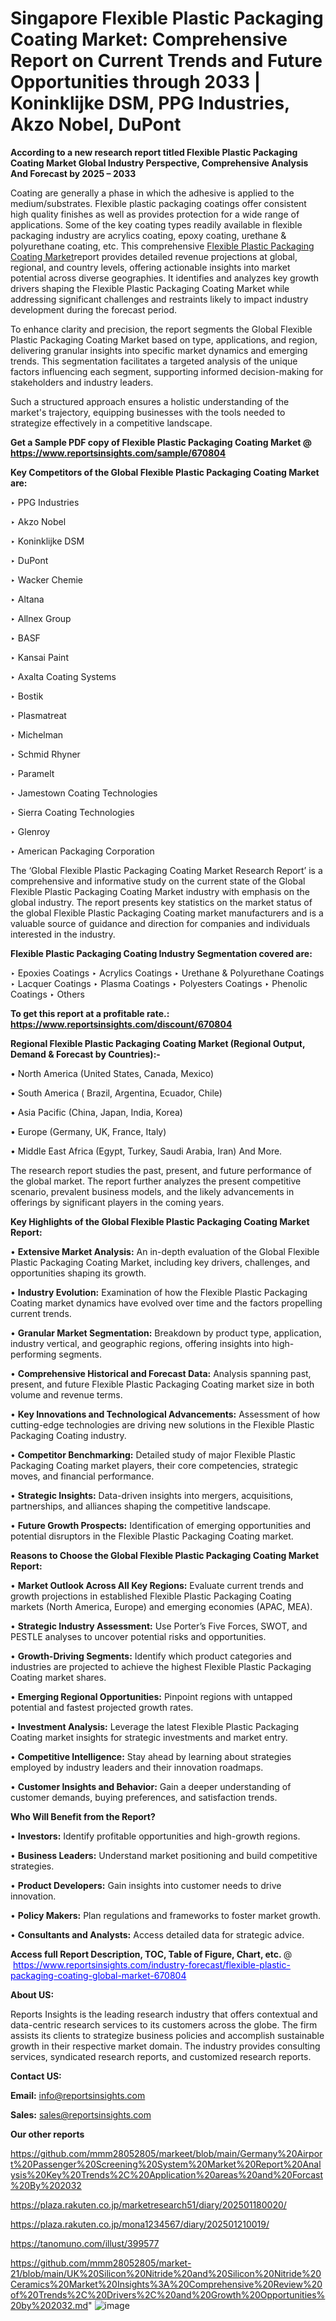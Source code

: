 # Singapore Flexible Plastic Packaging Coating Market: Comprehensive Report on Current Trends and Future Opportunities through 2033 | Koninklijke DSM, PPG Industries, Akzo Nobel, DuPont

<strong>According to a new research report titled Flexible Plastic Packaging Coating Market Global Industry Perspective, Comprehensive Analysis And Forecast by 2025 – 2033</strong>

Coating are generally a phase in which the adhesive is applied to the medium/substrates. Flexible plastic packaging coatings offer consistent high quality finishes as well as provides protection for a wide range of applications. Some of the key coating types readily available in flexible packaging industry are acrylics coating, epoxy coating, urethane & polyurethane coating, etc. This comprehensive <a href=https://www.reportsinsights.com/sample/670804>Flexible Plastic Packaging Coating Market</a>report provides detailed revenue projections at global, regional, and country levels, offering actionable insights into market potential across diverse geographies. It identifies and analyzes key growth drivers shaping the Flexible Plastic Packaging Coating Market while addressing significant challenges and restraints likely to impact industry development during the forecast period.

To enhance clarity and precision, the report segments the Global Flexible Plastic Packaging Coating Market based on type, applications, and region, delivering granular insights into specific market dynamics and emerging trends. This segmentation facilitates a targeted analysis of the unique factors influencing each segment, supporting informed decision-making for stakeholders and industry leaders.

Such a structured approach ensures a holistic understanding of the market's trajectory, equipping businesses with the tools needed to strategize effectively in a competitive landscape.

<strong>Get a Sample PDF copy of Flexible Plastic Packaging Coating Market </strong><strong>@<a href=https://www.reportsinsights.com/sample/670804 style=color:#0000ff;> https://www.reportsinsights.com/sample/670804</a></strong></font>

<strong>Key Competitors of the Global Flexible Plastic Packaging Coating Market are:</strong>

‣ PPG Industries

‣ Akzo Nobel

‣ Koninklijke DSM

‣ DuPont

‣ Wacker Chemie

‣ Altana

‣ Allnex Group

‣ BASF

‣ Kansai Paint

‣ Axalta Coating Systems

‣ Bostik

‣ Plasmatreat

‣ Michelman

‣ Schmid Rhyner

‣ Paramelt

‣ Jamestown Coating Technologies

‣ Sierra Coating Technologies

‣ Glenroy

‣ American Packaging Corporation

The ‘Global Flexible Plastic Packaging Coating Market Research Report’ is a comprehensive and informative study on the current state of the Global Flexible Plastic Packaging Coating Market industry with emphasis on the global industry. The report presents key statistics on the market status of the global Flexible Plastic Packaging Coating market manufacturers and is a valuable source of guidance and direction for companies and individuals interested in the industry.

<strong>Flexible Plastic Packaging Coating Industry Segmentation covered are:</strong>

‣ Epoxies Coatings
‣ Acrylics Coatings
‣ Urethane & Polyurethane Coatings
‣ Lacquer Coatings
‣ Plasma Coatings
‣ Polyesters Coatings
‣ Phenolic Coatings
‣ Others

<strong>To get this report at a profitable rate.: <a href=https://www.reportsinsights.com/discount/670804 style=color:#0000ff;>https://www.reportsinsights.com/discount/670804</a></strong></font>

<strong>Regional Flexible Plastic Packaging Coating Market (Regional Output, Demand &amp; Forecast by Countries):-</strong>

• North America (United States, Canada, Mexico)

• South America ( Brazil, Argentina, Ecuador, Chile)

• Asia Pacific (China, Japan, India, Korea)

• Europe (Germany, UK, France, Italy)

• Middle East Africa (Egypt, Turkey, Saudi Arabia, Iran) And More.

The research report studies the past, present, and future performance of the global market. The report further analyzes the present competitive scenario, prevalent business models, and the likely advancements in offerings by significant players in the coming years.

<strong>Key Highlights of the Global Flexible Plastic Packaging Coating Market Report:</strong>

• <strong>Extensive Market Analysis:</strong> An in-depth evaluation of the Global Flexible Plastic Packaging Coating Market, including key drivers, challenges, and opportunities shaping its growth.

• <strong>Industry Evolution:</strong> Examination of how the Flexible Plastic Packaging Coating market dynamics have evolved over time and the factors propelling current trends.

• <strong>Granular Market Segmentation:</strong> Breakdown by product type, application, industry vertical, and geographic regions, offering insights into high-performing segments.

• <strong>Comprehensive Historical and Forecast Data:</strong> Analysis spanning past, present, and future Flexible Plastic Packaging Coating market size in both volume and revenue terms.

• <strong>Key Innovations and Technological Advancements:</strong> Assessment of how cutting-edge technologies are driving new solutions in the Flexible Plastic Packaging Coating industry.

• <strong>Competitor Benchmarking:</strong> Detailed study of major Flexible Plastic Packaging Coating market players, their core competencies, strategic moves, and financial performance.

• <strong>Strategic Insights:</strong> Data-driven insights into mergers, acquisitions, partnerships, and alliances shaping the competitive landscape.

• <strong>Future Growth Prospects:</strong> Identification of emerging opportunities and potential disruptors in the Flexible Plastic Packaging Coating market.

<strong>Reasons to Choose the Global Flexible Plastic Packaging Coating Market Report:</strong>

• <strong>Market Outlook Across All Key Regions:</strong> Evaluate current trends and growth projections in established Flexible Plastic Packaging Coating markets (North America, Europe) and emerging economies (APAC, MEA).

• <strong>Strategic Industry Assessment:</strong> Use Porter’s Five Forces, SWOT, and PESTLE analyses to uncover potential risks and opportunities.

• <strong>Growth-Driving Segments:</strong> Identify which product categories and industries are projected to achieve the highest Flexible Plastic Packaging Coating market shares.

• <strong>Emerging Regional Opportunities:</strong> Pinpoint regions with untapped potential and fastest projected growth rates.

• <strong>Investment Analysis:</strong> Leverage the latest Flexible Plastic Packaging Coating market insights for strategic investments and market entry.

• <strong>Competitive Intelligence:</strong> Stay ahead by learning about strategies employed by industry leaders and their innovation roadmaps.

• <strong>Customer Insights and Behavior:</strong> Gain a deeper understanding of customer demands, buying preferences, and satisfaction trends.

<strong>Who Will Benefit from the Report?</strong>

• <strong>Investors:</strong> Identify profitable opportunities and high-growth regions.

• <strong>Business Leaders:</strong> Understand market positioning and build competitive strategies.

• <strong>Product Developers:</strong> Gain insights into customer needs to drive innovation.

• <strong>Policy Makers:</strong> Plan regulations and frameworks to foster market growth.

• <strong>Consultants and Analysts:</strong> Access detailed data for strategic advice.
</ul>
<strong>Access full Report Description, TOC, Table of Figure, Chart, etc. </strong>@  <a href=https://www.reportsinsights.com/industry-forecast/flexible-plastic-packaging-coating-global-market-670804 style=color:#0000ff;>https://www.reportsinsights.com/industry-forecast/flexible-plastic-packaging-coating-global-market-670804</a></font>

<strong><strong>About US</strong>:</strong>

Reports Insights is the leading research industry that offers contextual and data-centric research services to its customers across the globe. The firm assists its clients to strategize business policies and accomplish sustainable growth in their respective market domain. The industry provides consulting services, syndicated research reports, and customized research reports.

<strong>Contact US:</strong>

<p class=""""><b>Email:</b> <a href=mailto:info@reportsinsights.com>info@reportsinsights.com</a></p>
<p class=""""><b>Sales:</b> <a href=mailto:sales@reportsinsights.com>sales@reportsinsights.com</a></p>

<strong>Our other reports</strong>

<a href=https://github.com/mmm28052805/markeet/blob/main/Germany%20Airport%20Passenger%20Screening%20System%20Market%20Report%20Analysis%20Key%20Trends%2C%20Application%20areas%20and%20Forcast%20By%202032>https://github.com/mmm28052805/markeet/blob/main/Germany%20Airport%20Passenger%20Screening%20System%20Market%20Report%20Analysis%20Key%20Trends%2C%20Application%20areas%20and%20Forcast%20By%202032</a>

<a href=https://plaza.rakuten.co.jp/marketresearch51/diary/202501180020/>https://plaza.rakuten.co.jp/marketresearch51/diary/202501180020/</a>

<a href=https://plaza.rakuten.co.jp/mona1234567/diary/202501210019/>https://plaza.rakuten.co.jp/mona1234567/diary/202501210019/</a>

<a href=https://tanomuno.com/illust/399577>https://tanomuno.com/illust/399577</a>

<a href=https://github.com/mmm28052805/market-21/blob/main/UK%20Silicon%20Nitride%20and%20Silicon%20Nitride%20Ceramics%20Market%20Insights%3A%20Comprehensive%20Review%20of%20Trends%2C%20Drivers%2C%20and%20Growth%20Opportunities%20by%202032.md>https://github.com/mmm28052805/market-21/blob/main/UK%20Silicon%20Nitride%20and%20Silicon%20Nitride%20Ceramics%20Market%20Insights%3A%20Comprehensive%20Review%20of%20Trends%2C%20Drivers%2C%20and%20Growth%20Opportunities%20by%202032.md</a>"
![image](https://github.com/user-attachments/assets/9d9bb88e-9f50-4726-916b-62c13dc7cf2f)
